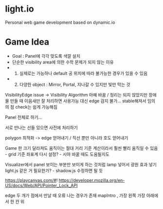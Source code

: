 # light.io
Personal web game development based on dynamic.io


# Game Idea


- Goal : Panel에 각각 맞도록 색깔 설치
- 단순한 visibility area에 의한 수학 문제가 되지 않는 이유
- 1. 실제로는 가능하나 default 공 위치에 따라 불가능한 경우가 있을 수 있음
- 2. 다양한 object : Mirror, Portal, 지나갈 수 있지만 빛만 막는 것

VisibilityEdge issue -> Visibility Algorithm 아예 바꿈 / 정리는 되지 않았지만 장애물 만들 때 이음새만 잘 처리하면 사용가능
대신 edge 감지 불가... stable해져서 임의의 점 check는 쉽게 가능해짐

Panel 전체로 하기...

서로 만나는 선들 있으면 사전에 처리하기

polygon 최적화 -> edge 얻어내기 / 직선 뿐만 아니라 호도 얻어내기

Game 판 크기 달라져도 움직이는 절대 거리 기준 계산이라서 훨씬 빨리 움직일 수 있음 - grid 기준 좌표계 다시 설정? - 시야 바꿀 때도 도움될지도

Visualizer에서 panel 보이는 부분만 보이게 하는 것처럼 lamp 넣어서 광원 효과 넣기
light.js 같은 거 필요한가? - shadow.js 수정하면 될 듯

https://playcanvas.com/#!
https://developer.mozilla.org/en-US/docs/Web/API/Pointer_Lock_API

edge 두 개가 점에서 만날 때 오류 나는 경우가 존재 mapIntro , 가장 왼쪽 가장 아래에서 한 칸 위